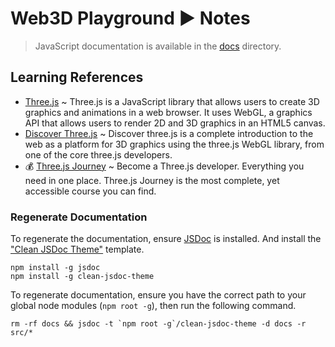 # Web3D Playground ▶ Notes

> JavaScript documentation is available in the [docs](./docs/index.html) directory.

## Learning References

- [Three.js](https://threejs.org/) ~ Three.js is a JavaScript library that allows users to create 3D graphics and animations in a web browser. It uses WebGL, a graphics API that allows users to render 2D and 3D graphics in an HTML5 canvas.
- [Discover Three.js](https://discoverthreejs.com/) ~ Discover three.js is a complete introduction to the web as a platform for 3D graphics using the three.js WebGL library, from one of the core three.js developers.
- 💰 [Three.js Journey](https://threejs-journey.com/) ~ Become a Three.js developer. Everything you need in one place. Three.js Journey is the most complete, yet accessible course you can find.

### Regenerate Documentation

To regenerate the documentation, ensure [JSDoc](https://jsdoc.app/) is installed. And install the ["Clean JSDoc Theme"](https://github.com/ankitskvmdam/clean-jsdoc-theme) template.

```
npm install -g jsdoc
npm install -g clean-jsdoc-theme
```

To regenerate documentation, ensure you have the correct path to your global node modules (`npm root -g`), then run the following command.

```
rm -rf docs && jsdoc -t `npm root -g`/clean-jsdoc-theme -d docs -r src/*
```
